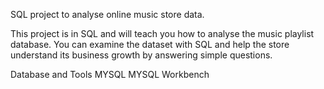 SQL project to analyse online music store data.

This project is in SQL and will teach you how to analyse the music playlist database. 
You can examine the dataset with SQL and help the store understand its business growth by answering simple questions.

Database and Tools
MYSQL
MYSQL Workbench
